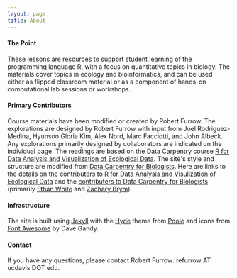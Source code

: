 ```yaml
---
layout: page
title: About
---
```


#### The Point

These lessons are resources to support student learning of the programming language R, with a focus on quantitative topics in biology. The materials cover topics in ecology and bioinformatics, and can be used either as flipped classroom material or as a component of hands-on computational lab sessions or workshops. 


#### Primary Contributors

Course materials have been modified or created by Robert Furrow.  The explorations are designed
by Robert Furrow with input from Joel Rodriguez-Medina, Hyunsoo Gloria Kim, Alex Nord, Marc Facciotti, and John Albeck.  Any explorations primarily designed by collaborators are indicated on the individual page. The readings are based on the Data Carpentry 
course [R for Data Analysis and Visualization of Ecological Data](https://datacarpentry.org/R-ecology-lesson/). The site's style and structure are modified 
from [Data Carpentry for Biologists](http://datacarpentry.org/semester-biology).
Here are links to the details on the [contributers to R for Data Analysis and Visulization of Ecological Data](http://datacarpentry.org/R-ecology-lesson/CITATION) and the 
[contributers to Data Carpentry for Biologists](https://github.com/datacarpentry/semester-biology/graphs/contributors) (primarily [Ethan White](http://ethanwhite.org) and [Zachary Brym](http://zackbrym.weecology.org/)).


#### Infrastructure

The site is built using [Jekyll](http://jekyllrb.com/) with the [Hyde](http://hyde.getpoole.com/) theme from [Poole](http://getpoole.com/) 
and icons from [Font Awesome](http://fontawesome.io) by Dave Gandy.

#### Contact

If you have any questions, please contact Robert Furrow: refurrow AT ucdavis DOT edu.
